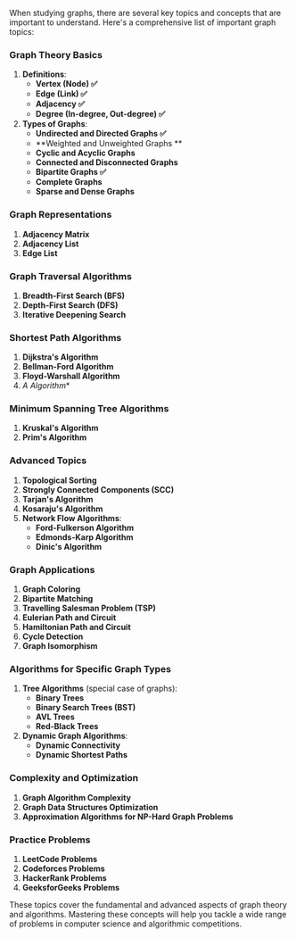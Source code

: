 When studying graphs, there are several key topics and concepts that are important to understand. Here's a comprehensive list of important graph topics:

### Graph Theory Basics

1. **Definitions**:
   - **Vertex (Node) ✅**
   - **Edge (Link) ✅**
   - **Adjacency ✅**
   - **Degree (In-degree, Out-degree) ✅**
2. **Types of Graphs**:
   - **Undirected and Directed Graphs ✅**
   - **Weighted and Unweighted Graphs **
   - **Cyclic and Acyclic Graphs**
   - **Connected and Disconnected Graphs**
   - **Bipartite Graphs ✅**
   - **Complete Graphs**
   - **Sparse and Dense Graphs**

### Graph Representations

1. **Adjacency Matrix**
2. **Adjacency List**
3. **Edge List**

### Graph Traversal Algorithms

1. **Breadth-First Search (BFS)**
2. **Depth-First Search (DFS)**
3. **Iterative Deepening Search**

### Shortest Path Algorithms

1. **Dijkstra's Algorithm**
2. **Bellman-Ford Algorithm**
3. **Floyd-Warshall Algorithm**
4. **A* Algorithm**

### Minimum Spanning Tree Algorithms

1. **Kruskal's Algorithm**
2. **Prim's Algorithm**

### Advanced Topics

1. **Topological Sorting**
2. **Strongly Connected Components (SCC)**
3. **Tarjan's Algorithm**
4. **Kosaraju's Algorithm**
5. **Network Flow Algorithms**:
   - **Ford-Fulkerson Algorithm**
   - **Edmonds-Karp Algorithm**
   - **Dinic's Algorithm**

### Graph Applications

1. **Graph Coloring**
2. **Bipartite Matching**
3. **Travelling Salesman Problem (TSP)**
4. **Eulerian Path and Circuit**
5. **Hamiltonian Path and Circuit**
6. **Cycle Detection**
7. **Graph Isomorphism**

### Algorithms for Specific Graph Types

1. **Tree Algorithms** (special case of graphs):
   - **Binary Trees**
   - **Binary Search Trees (BST)**
   - **AVL Trees**
   - **Red-Black Trees**
2. **Dynamic Graph Algorithms**:
   - **Dynamic Connectivity**
   - **Dynamic Shortest Paths**

### Complexity and Optimization

1. **Graph Algorithm Complexity**
2. **Graph Data Structures Optimization**
3. **Approximation Algorithms for NP-Hard Graph Problems**

### Practice Problems

1. **LeetCode Problems**
2. **Codeforces Problems**
3. **HackerRank Problems**
4. **GeeksforGeeks Problems**

These topics cover the fundamental and advanced aspects of graph theory and algorithms. Mastering these concepts will help you tackle a wide range of problems in computer science and algorithmic competitions.

